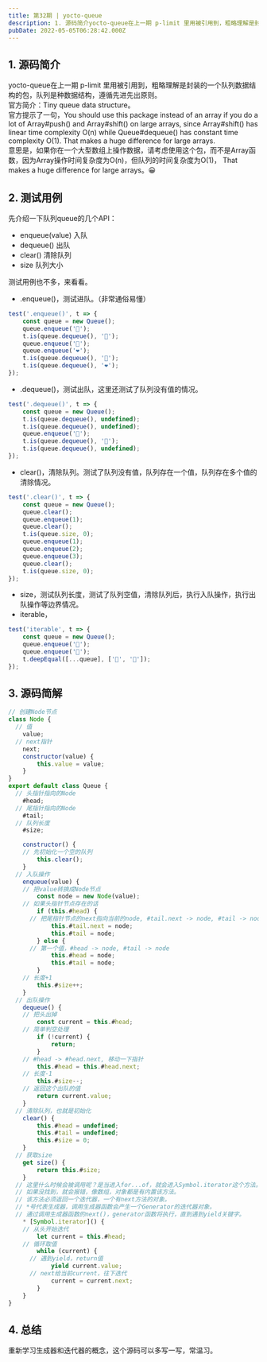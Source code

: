 ```yaml
---
title: 第32期 | yocto-queue
description: 1. 源码简介yocto-queue在上一期 p-limit 里用被引用到，粗略理解是封装的一个队列数据结构的包，队列是种数据结构，遵循先进先出原则。官方简介：Tiny queue data structure。官方提示了一句，You should use this package inste...
pubDate: 2022-05-05T06:28:42.000Z
---
```


## 1. 源码简介
yocto-queue在上一期 p-limit 里用被引用到，粗略理解是封装的一个队列数据结构的包，队列是种数据结构，遵循先进先出原则。<br />官方简介：Tiny queue data structure。<br />官方提示了一句，You should use this package instead of an array if you do a lot of Array#push() and Array#shift() on large arrays, since Array#shift() has linear time complexity O(n) while Queue#dequeue() has constant time complexity O(1). That makes a huge difference for large arrays.<br />意思是，如果你在一个大型数组上操作数据，请考虑使用这个包，而不是Array函数，因为Array操作时间复杂度为O(n)，但队列的时间复杂度为O(1)， That makes a huge difference for large arrays。😀

## 2. 测试用例
先介绍一下队列queue的几个API：

- enqueue(value)   入队
- dequeue()             出队
- clear()                     清除队列
- size                          队列大小

测试用例也不多，来看看。

- .enqueue()，测试进队。（非常通俗易懂）
```javascript
test('.enqueue()', t => {
	const queue = new Queue();
	queue.enqueue('🦄');
	t.is(queue.dequeue(), '🦄');
	queue.enqueue('🌈');
	queue.enqueue('❤️');
	t.is(queue.dequeue(), '🌈');
	t.is(queue.dequeue(), '❤️');
});
```

- .dequeue()，测试出队，这里还测试了队列没有值的情况。
```javascript
test('.dequeue()', t => {
	const queue = new Queue();
	t.is(queue.dequeue(), undefined);
	t.is(queue.dequeue(), undefined);
	queue.enqueue('🦄');
	t.is(queue.dequeue(), '🦄');
	t.is(queue.dequeue(), undefined);
});
```

- clear()，清除队列。测试了队列没有值，队列存在一个值，队列存在多个值的清除情况。
```javascript
test('.clear()', t => {
	const queue = new Queue();
	queue.clear();
	queue.enqueue(1);
	queue.clear();
	t.is(queue.size, 0);
	queue.enqueue(1);
	queue.enqueue(2);
	queue.enqueue(3);
	queue.clear();
	t.is(queue.size, 0);
});
```

- size，测试队列长度，测试了队列空值，清除队列后，执行入队操作，执行出队操作等边界情况。
- iterable，
```javascript
test('iterable', t => {
	const queue = new Queue();
	queue.enqueue('🦄');
	queue.enqueue('🌈');
	t.deepEqual([...queue], ['🦄', '🌈']);
});
```

## 3. 源码简解
```javascript
// 创建Node节点
class Node {
  // 值
	value;
  // next指针
	next;
	constructor(value) {
		this.value = value;
	}
}
export default class Queue {
  // 头指针指向的Node
	#head;
  // 尾指针指向的Node
	#tail;
  // 队列长度
	#size;

	constructor() {
    // 先初始化一个空的队列
		this.clear();
	}
  // 入队操作
	enqueue(value) {
    // 把value转换成Node节点
		const node = new Node(value);
    // 如果头指针节点存在的话
		if (this.#head) {
      // 把尾指针节点的next指向当前的node, #tail.next -> node, #tail -> node
			this.#tail.next = node;
			this.#tail = node;
		} else {
      // 第一个值，#head -> node, #tail -> node
			this.#head = node;
			this.#tail = node;
		}
    // 长度+1
		this.#size++;
	}
  // 出队操作
	dequeue() {
    // 把头出掉
		const current = this.#head;
    // 简单判空处理
		if (!current) {
			return;
		}
    // #head -> #head.next, 移动一下指针
		this.#head = this.#head.next;
    // 长度-1
		this.#size--;
    // 返回这个出队的值
		return current.value;
	}
  // 清除队列，也就是初始化
	clear() {
		this.#head = undefined;
		this.#tail = undefined;
		this.#size = 0;
	}
  // 获取size
	get size() {
		return this.#size;
	}
  // 这里什么时候会被调用呢？是当进入for...of，就会进入Symbol.iterator这个方法。
  // 如果没找到，就会报错，像数组，对象都是有内置该方法。
  // 该方法必须返回一个迭代器，一个有next方法的对象。
  // *号代表生成器，调用生成器函数会产生一个Generator的迭代器对象。
  // 通过调用生成器函数的next()，generator函数将执行，直到遇到yield关键字。
	* [Symbol.iterator]() {
    // 从头开始迭代
		let current = this.#head;
    // 循环取值
		while (current) {
      // 遇到yield，return值
			yield current.value;
      // next给当前current，往下迭代
			current = current.next;
		}
	}
}

```

## 4. 总结
重新学习生成器和迭代器的概念，这个源码可以多写一写，常温习。
